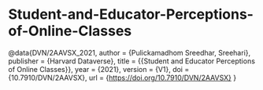 # Student-and-Educator-Perceptions-of-Online-Classes
@data{DVN/2AAVSX_2021, author = {Pulickamadhom Sreedhar, Sreehari}, publisher = {Harvard Dataverse}, title = {{Student and Educator Perceptions of Online Classes}}, year = {2021}, version = {V1}, doi = {10.7910/DVN/2AAVSX}, url = {https://doi.org/10.7910/DVN/2AAVSX} }
